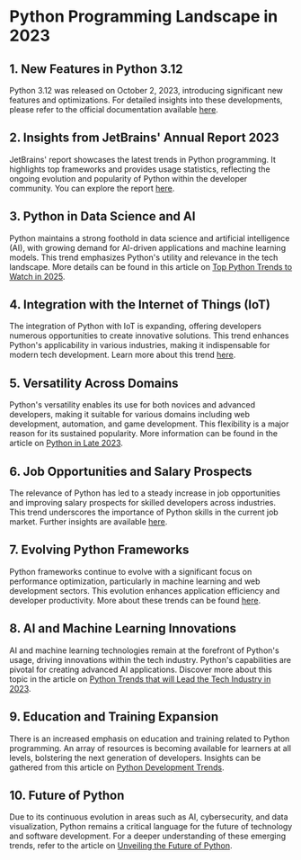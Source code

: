 # Python Programming Landscape in 2023

## 1. New Features in Python 3.12
Python 3.12 was released on October 2, 2023, introducing significant new features and optimizations. For detailed insights into these developments, please refer to the official documentation available [here](https://docs.python.org/3/whatsnew/3.12.html).

## 2. Insights from JetBrains' Annual Report 2023
JetBrains' report showcases the latest trends in Python programming. It highlights top frameworks and provides usage statistics, reflecting the ongoing evolution and popularity of Python within the developer community. You can explore the report [here](https://www.jetbrains.com/lp/devecosystem-2023/python/).

## 3. Python in Data Science and AI
Python maintains a strong foothold in data science and artificial intelligence (AI), with growing demand for AI-driven applications and machine learning models. This trend emphasizes Python's utility and relevance in the tech landscape. More details can be found in this article on [Top Python Trends to Watch in 2025](https://www.simplilearn.com/python-trends-article).

## 4. Integration with the Internet of Things (IoT)
The integration of Python with IoT is expanding, offering developers numerous opportunities to create innovative solutions. This trend enhances Python's applicability in various industries, making it indispensable for modern tech development. Learn more about this trend [here](https://www.geeksforgeeks.org/7-python-development-trends-that-you-must-know-in-2023/).

## 5. Versatility Across Domains
Python's versatility enables its use for both novices and advanced developers, making it suitable for various domains including web development, automation, and game development. This flexibility is a major reason for its sustained popularity. More information can be found in the article on [Python in Late 2023](https://medium.com/@giuseppelepisco/python-in-late-2023-unleashing-the-power-of-a-timeless-language-75bd73ee7a72).

## 6. Job Opportunities and Salary Prospects
The relevance of Python has led to a steady increase in job opportunities and improving salary prospects for skilled developers across industries. This trend underscores the importance of Python skills in the current job market. Further insights are available [here](https://www.codingtemple.com/blog/who-should-learn-python-in-2023/).

## 7. Evolving Python Frameworks
Python frameworks continue to evolve with a significant focus on performance optimization, particularly in machine learning and web development sectors. This evolution enhances application efficiency and developer productivity. More about these trends can be found [here](https://netsmartz.com/blog/latest-python-development-trends/).

## 8. AI and Machine Learning Innovations
AI and machine learning technologies remain at the forefront of Python's usage, driving innovations within the tech industry. Python's capabilities are pivotal for creating advanced AI applications. Discover more about this topic in the article on [Python Trends that will Lead the Tech Industry in 2023](https://tech9logy.com/our-blog/web-development/python-trends-that-will-lead-the-tech-industry-in-2023/).

## 9. Education and Training Expansion
There is an increased emphasis on education and training related to Python programming. An array of resources is becoming available for learners at all levels, bolstering the next generation of developers. Insights can be gathered from this article on [Python Development Trends](https://www.zestminds.com/blog/top-python-development-trends/).

## 10. Future of Python
Due to its continuous evolution in areas such as AI, cybersecurity, and data visualization, Python remains a critical language for the future of technology and software development. For a deeper understanding of these emerging trends, refer to the article on [Unveiling the Future of Python](https://lset.uk/blog/unveiling-the-future-of-python-exploring-the-latest-trends-and-innovations-in-2023-and-beyond/).